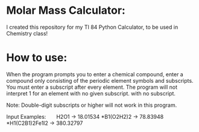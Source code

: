 # Molar Mass Calculator:
I created this repository for my TI 84 Python Calculator, to be used in Chemistry class!

# How to use:
When the program prompts you to enter a chemical compound, enter a compound only consisting of the periodic element symbols and subscripts. 
You must enter a subscript after every element. The program will not interpret 1 for an element with no given subscript.
with no subscript.

Note: Double-digit subscripts or higher will not work in this program.

Input Examples:
&nbsp;&nbsp;&nbsp;&nbsp;&nbsp;&nbsp;H2O1 -> 18.01534
  *B1(O2H2)2 -> 78.83948
  *H1(C2B1)2Fe1I2 -> 380.32797
